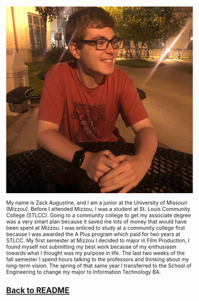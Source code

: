 ![](https://github.com/zacka37/Final-Project/blob/New-README/ZackAugustine.jpg)

My name is Zack Augustine, and I am a junior at the University of Missouri (Mizzou). Before I attended Mizzou, I was a student at St. Louis Community College (STLCC). 
Going to a community college to get my associate degree was a very smart plan because it saved me lots of money that would have been spent at Mizzou. 
I was enticed to study at a community college first because I was awarded the A Plus program which paid for two years at STLCC.
My first semester at Mizzou I decided to major in Film Production, I found myself not submitting my best work because of my enthusiasm towards what I thought was my purpose in life.
The last two weeks of the fall semester I spend hours talking to the professors and thinking about my long-term vision.
The spring of that same year I transferred to the School of Engineering to change my major to Information Technology BA.

## [Back to README](https://github.com/zacka37/Final-Project.git)
